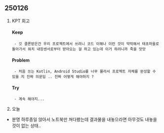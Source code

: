 
## 250126

1. KPT 회고
    #### Keep
        - 깃 클론받은건 우리 프로젝트에서 쓰려니 코드 이해나 이런 것이 막막해서 태초마을로 돌아가서 워치 내장센서로부터 받아오는 걸 하고 있는데 이거 하려니까 죽을 맛맛

    #### Problem
        - 처음 쓰는 Kotlin, Android Studio를 너무 몰라서 프로젝트 자체를 완성할 수 있을 지 진짜 의문임 .. 진짜 어떻게 해야하지 ? 

    #### Try
        - 계속 해야지...


2. 오늘
- 분명 하루종일 앉아서 노트북만 쳐다봤는데 결과물을 내놓으라면 아무것도 내놓을 것이 없는 상태.. 
